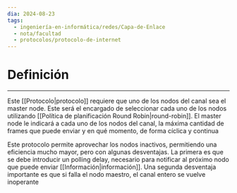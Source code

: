```yaml
---
dia: 2024-08-23
tags:
  - ingeniería-en-informática/redes/Capa-de-Enlace
  - nota/facultad
  - protocolos/protocolo-de-internet
---
```

# Definición
---
Este [[Protocolo|protocolo]] requiere que uno de los nodos del canal sea el master node. Este será el encargado de seleccionar cada uno de los nodos utilizando [[Política de planificación Round Robin|round-robin]]. El master node le indicará a cada uno de los nodos del canal, la máxima cantidad de frames que puede enviar y en qué momento, de forma cíclica y continua

Este protocolo permite aprovechar los nodos inactivos, permitiendo una eficiencia mucho mayor, pero con algunas desventajas. La primera es que se debe introducir un polling delay, necesario para notificar al próximo nodo que puede enviar [[Información|información]]. Una segunda desventaja importante es que si falla el nodo maestro, el canal entero se vuelve inoperante